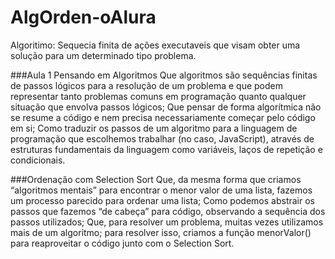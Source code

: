 # AlgOrden-oAlura

Algoritimo:
Sequecia finita de ações executaveis que visam obter uma solução para um determinado tipo problema. 


###Aula 1 Pensando em Algoritmos
Que algoritmos são sequências finitas de passos lógicos para a resolução de um problema e que podem representar tanto problemas comuns em programação quanto qualquer situação que envolva passos lógicos;
Que pensar de forma algorítmica não se resume a código e nem precisa necessariamente começar pelo código em si;
Como traduzir os passos de um algoritmo para a linguagem de programação que escolhemos trabalhar (no caso, JavaScript), através de estruturas fundamentais da linguagem como variáveis, laços de repetição e condicionais.




###Ordenação com Selection Sort
Que, da mesma forma que criamos “algoritmos mentais” para encontrar o menor valor de uma lista, fazemos um processo parecido para ordenar uma lista;
Como podemos abstrair os passos que fazemos “de cabeça” para código, observando a sequência dos passos utilizados;
Que, para resolver um problema, muitas vezes utilizamos mais de um algoritmo; para resolver isso, criamos a função menorValor() para reaproveitar o código junto com o Selection Sort.

